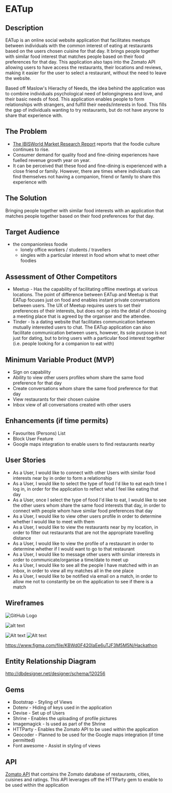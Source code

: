 # EATup

## Description
EATup is an online social website application that facilitates meetups between individuals with the common interest of eating at restaurants based on the users chosen cuisine for that day. It brings people together with similar food interest that matches people based on their food preferences for that day. This application also taps into the Zomato API allowing users to have access the restaurants, their locations and reviews, making it easier for the user to select a restaurant, without the need to leave the website. 

Based off Maslow's Hierachy of Needs, the idea behind the application was to combine individuals psychological need of belongingness and love, and their basic needs of food. This application enables people to form relationships with strangers, and fulfill their needs/interests in food. This fills the gap of individuals wanting to try restaurants, but do not have anyone to share that experience with.

## The Problem
- [The IBISWorld Market Research Report](https://www.ibisworld.com.au/industry-trends/market-research-reports/accommodation-food-services/restaurants.html) reports that the foodie culture continues to rise.
- Consumer demand for quality food and fine-dining experiences have fuelled revenue growth year on year.
- It can be perceived that these food and fine-dining is experienced with a close friend or family. However, there are times where individuals can find themselves not having a companion, friend or family to share this experience with


## The Solution
Bringing people together with similar food interests with an application that matches people together based on their food preferences for that day.

## Target Audience
* the companionless foodie
  - lonely office workers / students / travellers
  - singles with a particular interest in food whom what to meet other foodies

## Assessment of Other Competitors
* Meetup - Has the capability of facilitating offline meetings at various locations. The point of difference between EATup and Meetup is that EATup focuses just on food and enables instant private conversations between users. The UX of Meetup requires users to set their preferences of their interests, but does not go into the detail of choosing a meeting place that is agreed by the organiser and the attendee.
* Tinder - Is a dating website that facilitates communication between mutually interested users to chat. The EATup application can also facilitate communication between users, however, its sole purpose is not just for dating, but to bring users with a particular food interest together (i.e. people looking for a companion to eat with)

## Minimum Variable Product (MVP)
* Sign on capability
* Ability to view other users profiles whom share the same food preference for that day
* Create conversations whom share the same food preference for that day
* View restaurants for their chosen cuisine
* Inbox view of all conversations created with other users

## Enhancements (if time permits)
* Favourites (Persons) List
* Block User Feature
* Google maps integration to enable users to find restaurants nearby

## User Stories
* As a User, I would like to connect with other Users with similar food interests near by in order to form a relationship
* As a User, I would like to select the type of food I'd like to eat each time I log in, in order for the application to reflect what I feel like eating that day
* As a User, once I select the type of food I'd like to eat, I would like to see the other users whom share the same food interests that day, in order to connect with people whom have similar food preferences that day
* As a User, I would like to view other users profile in order to determine whether I would like to meet with them
* As a User, I would like to view the restaurants near by my location, in order to filter out restaurants that are not the appropriate travelling distance
* As a User, I would like to view the profile of a restaurant in order to determine whether if I would want to go to that restaurant
* As a User, I would like to message other users with similar interests in order to communicate/organise a time/date to meet up
* As a User, I would like to see all the people I have matched with in an inbox, in order to view all my matches all in the one place
* As a User, I would like to be notified via email on a match, in order to allow me not to constantly be on the application to see if there is a match

## Wireframes
![GitHub Logo](/miminum/hackathon_eatup/tree/master/app/assets/images/wireframe1.png)

![alt text](https://raw.githubusercontent.com/miminum/hackathon_eatup/tree/master/app/assets/images/wireframe1.png)


![Alt text](/relative/path/to/img.jpg?raw=true "Optional Title")
![Alt text](/tree/master/app/assets/images/wireframe1.png)


https://www.figma.com/file/KBWd0F420IaEe6uTJF3M5M5N/Hackathon

## Entity Relationship Diagram
http://dbdesigner.net/designer/schema/120256

## Gems
* Bootstrap - Styling of Views
* Dotenv - Hiding of keys used in the application
* Devise - Set up of Users
* Shrine - Enables the uploading of profile pictures
* Imagemagick - Is used as part of the Shrine
* HTTParty - Enables the Zomato API to be used within the application
* Geocoder - Planned to be used for the Google maps integration (if time permitted)
* Font awesome - Assist in styling of views

## API
[Zomato API](https://developers.zomato.com/api#headline1) that contains the Zomato database of restaurants, cities, cuisines and ratings. This API leverages off the HTTParty gem to enable to be used within the application
